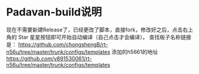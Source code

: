 # Padavan-build说明
现在不需要新建Release了，已经更改了脚本，直接fork，修改好之后，点击右上角的 Star 星星按钮即可开始自动编译（自己点击才会编译）。
查找板子名称链接是：
https://github.com/chongshengB/rt-n56u/tree/master/trunk/configs/templates
添加的h5661的地址
https://github.com/y891530061/rt-n56u/tree/master/trunk/configs/templates
